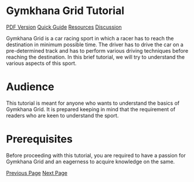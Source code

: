 # Gymkhana Grid Tutorial
[PDF Version](../gymkhana_grid/gymkhana_grid_pdf_version.md)
[Quick Guide](../gymkhana_grid/gymkhana_grid_quick_guide.md)
[Resources](../gymkhana_grid/gymkhana_grid_useful_resources.md)
[Discussion](../gymkhana_grid/gymkhana_grid_discussion.md)

Gymkhana Grid is a car racing sport in which a racer has to reach the destination in minimum possible time. The driver has to drive the car on a pre-determined track and has to perform various driving techniques before reaching the destination. In this brief tutorial, we will try to understand the various aspects of this sport.

# Audience
This tutorial is meant for anyone who wants to understand the basics of Gymkhana Grid. It is prepared keeping in mind that the requirement of readers who are keen to understand the sport.

# Prerequisites
Before proceeding with this tutorial, you are required to have a passion for Gymkhana Grid and an eagerness to acquire knowledge on the same.


[Previous Page](../gymkhana_grid/index.md) [Next Page](../gymkhana_grid/gymkhana_grid_overview.md) 
